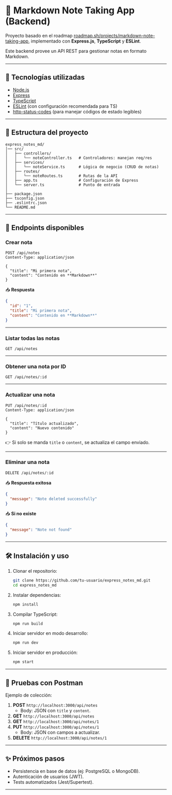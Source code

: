 # 📒 Markdown Note Taking App (Backend)

Proyecto basado en el roadmap [roadmap.sh/projects/markdown-note-taking-app](https://roadmap.sh/projects/markdown-note-taking-app), implementado con **Express.js**, **TypeScript** y **ESLint**.

Este backend provee un API REST para gestionar notas en formato Markdown.

---

## 🚀 Tecnologías utilizadas
- [Node.js](https://nodejs.org/)
- [Express](https://expressjs.com/)
- [TypeScript](https://www.typescriptlang.org/)
- [ESLint](https://eslint.org/) (con configuración recomendada para TS)
- [http-status-codes](https://www.npmjs.com/package/http-status-codes) (para manejar códigos de estado legibles)

---

## 📂 Estructura del proyecto

```
express_notes_md/
│── src/
│   ├── controllers/
│   │   └── noteController.ts   # Controladores: manejan req/res
│   ├── services/
│   │   └── noteService.ts      # Lógica de negocio (CRUD de notas)
│   ├── routes/
│   │   └── noteRoutes.ts       # Rutas de la API
│   ├── app.ts                  # Configuración de Express
│   └── server.ts               # Punto de entrada
│
├── package.json
├── tsconfig.json
├── .eslintrc.json
└── README.md
```

---

## 📌 Endpoints disponibles

### Crear nota
```http
POST /api/notes
Content-Type: application/json

{
  "title": "Mi primera nota",
  "content": "Contenido en **Markdown**"
}
```
📥 **Respuesta**
```json
{
  "id": "1",
  "title": "Mi primera nota",
  "content": "Contenido en **Markdown**"
}
```

---

### Listar todas las notas
```http
GET /api/notes
```

---

### Obtener una nota por ID
```http
GET /api/notes/:id
```

---

### Actualizar una nota
```http
PUT /api/notes/:id
Content-Type: application/json

{
  "title": "Título actualizado",
  "content": "Nuevo contenido"
}
```
👉 Si solo se manda `title` o `content`, se actualiza el campo enviado.

---

### Eliminar una nota
```http
DELETE /api/notes/:id
```
📥 **Respuesta exitosa**
```json
{
  "message": "Note deleted successfully"
}
```

📥 **Si no existe**
```json
{
  "message": "Note not found"
}
```

---

## 🛠️ Instalación y uso

1. Clonar el repositorio:
   ```bash
   git clone https://github.com/tu-usuario/express_notes_md.git
   cd express_notes_md
   ```

2. Instalar dependencias:
   ```bash
   npm install
   ```

3. Compilar TypeScript:
   ```bash
   npm run build
   ```

4. Iniciar servidor en modo desarrollo:
   ```bash
   npm run dev
   ```

5. Iniciar servidor en producción:
   ```bash
   npm start
   ```

---

## 🧪 Pruebas con Postman

Ejemplo de colección:

1. **POST** `http://localhost:3000/api/notes`
   - Body: JSON con `title` y `content`.
2. **GET** `http://localhost:3000/api/notes`
3. **GET** `http://localhost:3000/api/notes/1`
4. **PUT** `http://localhost:3000/api/notes/1`
   - Body: JSON con campos a actualizar.
5. **DELETE** `http://localhost:3000/api/notes/1`

---

## ✨ Próximos pasos
- Persistencia en base de datos (ej: PostgreSQL o MongoDB).
- Autenticación de usuarios (JWT).
- Tests automatizados (Jest/Supertest).

---
